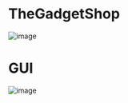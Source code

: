 # TheGadgetShop
![image](https://github.com/HernandoRoman/HernandoRoman-TheGadgetShop/assets/167904238/17078c0e-0419-4ecc-8749-d20f43638cfa)

# GUI

![image](https://github.com/HernandoRoman/HernandoRoman-TheGadgetShop/assets/167904238/46d67c46-45bd-4f87-8650-3b166602750a)

